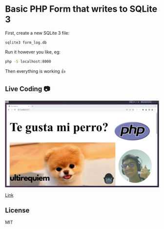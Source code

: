 # Basic PHP Form that writes to SQLite 3


First, create a new SQLite 3 file:

```sh
sqlite3 form_log.db
```

Run it however you like, eg:

```sh
php -S localhost:8000
```

Then everything is working 👍

## Live Coding 📷

[![Live Coding](./live_coding.png)](https://youtu.be/tjFvfxaQd_k)

[Link](https://youtu.be/tjFvfxaQd_k)

## License

MIT
